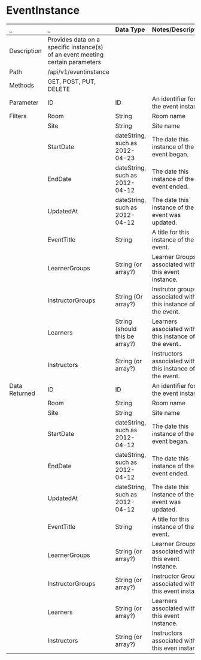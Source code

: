 # EventInstance

| \_ | \_ | Data Type | Notes/Description |
| :--- | :--- | :--- | :--- |
| Description | Provides data on a specific instance\(s\) of an event meeting certain parameters |  |  |
| Path | /api/v1/eventinstance |  |  |
| Methods | GET, POST, PUT, DELETE |  |  |
| Parameter | ID | ID | An identifier for the event instance. |
| Filters | Room | String | Room name |
|  | Site | String | Site name |
|  | StartDate | dateString, such as 2012-04-23 | The date this instance of the event began. |
|  | EndDate | dateString, such as 2012-04-12 | The date this instance of the event ended. |
|  | UpdatedAt | dateString, such as 2012-04-12 | The date this instance of the event was updated. |
|  | EventTitle | String | A title for this instance of the event. |
|  | LearnerGroups | String \(or array?\) | Learner Groups associated with this event instance. |
|  | InstructorGroups | String \(Or array?\) | Instrutor groups associated with this instance of the event. |
|  | Learners | String \(should this be array?\) | Learners associated with this instance of the event.. |
|  | Instructors | String \(or array?\) | Instructors associated with this instance of the event. |
| Data Returned | ID | ID | An identifier for the event instance. |
|  | Room | String | Room name |
|  | Site | String | Site name |
|  | StartDate | dateString, such as 2012-04-12 | The date this instance of the event began. |
|  | EndDate | dateString, such as 2012-04-12 | The date this instance of the event ended. |
|  | UpdatedAt | dateString, such as 2012-04-12 | The date this instance of the event was updated. |
|  | EventTitle | String | A title for this instance of the event. |
|  | LearnerGroups | String \(or array?\) | Learner Groups associated with this event instance. |
|  | InstructorGroups | String \(or array?\) | Instructor Groups associated with this event instance |
|  | Learners | String \(or array?\) | Learners associated with this event instance. |
|  | Instructors | String \(or array?\) | Instructors associated with this even instance. |



